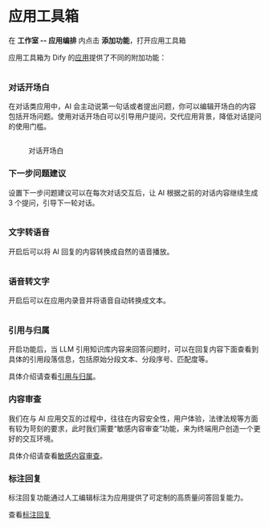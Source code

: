 # 应用工具箱

在 **工作室 -- 应用编排** 内点击 **添加功能**，打开应用工具箱

应用工具箱为 Dify 的[应用](../#application_type)提供了不同的附加功能：

<figure><img src="https://assets-docs.dify.ai/dify-enterprise-mintlify/zh_CN/guides/application-orchestrate/app-toolkits/87ac4bc0e0c2b9a36fba0fc2f0155905.png" alt=""><figcaption></figcaption></figure>

### 对话开场白

在对话类应用中，AI 会主动说第一句话或者提出问题，你可以编辑开场白的内容包括开场问题。使用对话开场白可以引导用户提问，交代应用背景，降低对话提问的使用门槛。

<figure><img src="https://assets-docs.dify.ai/dify-enterprise-mintlify/zh_CN/guides/application-orchestrate/app-toolkits/46b849a2cee82c70d54ac8fbca75c85c.png" alt=""><figcaption><p>对话开场白</p></figcaption></figure>

### 下一步问题建议

设置下一步问题建议可以在每次对话交互后，让 AI 根据之前的对话内容继续生成 3 个提问，引导下一轮对话。

<figure><img src="https://assets-docs.dify.ai/dify-enterprise-mintlify/zh_CN/guides/application-orchestrate/app-toolkits/cff3de9733e586e64a70fcc0ac633119.png" alt=""><figcaption></figcaption></figure>

### 文字转语音

开启后可以将 AI 回复的内容转换成自然的语音播放。

<figure><img src="https://assets-docs.dify.ai/dify-enterprise-mintlify/zh_CN/guides/application-orchestrate/app-toolkits/ba6f3ede45ef594a1886ef9182149a73.png" alt=""><figcaption></figcaption></figure>

### 语音转文字

开启后可以在应用内录音并将语音自动转换成文本。

<figure><img src="https://assets-docs.dify.ai/dify-enterprise-mintlify/zh_CN/guides/application-orchestrate/app-toolkits/4f8bfc129a68f5da0f96723e80bd72d2.png" alt=""><figcaption></figcaption></figure>

### 引用与归属

开启功能后，当 LLM 引用知识库内容来回答问题时，可以在回复内容下面查看到具体的引用段落信息，包括原始分段文本、分段序号、匹配度等。

具体介绍请查看[引用与归属](../../knowledge-base/retrieval-test-and-citation.md#id-2-yin-yong-yu-gui-shu)。

### 内容审查

我们在与 AI 应用交互的过程中，往往在内容安全性，用户体验，法律法规等方面有较为苛刻的要求，此时我们需要“敏感内容审查”功能，来为终端用户创造一个更好的交互环境。

具体介绍请查看[敏感内容审查](moderation-tool.md)。

### 标注回复

标注回复功能通过人工编辑标注为应用提供了可定制的高质量问答回复能力。

查看[标注回复](../../annotation/annotation-reply.md)
